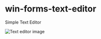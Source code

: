# win-forms-text-editor

Simple Text Editor

![Text editor image](https://user-images.githubusercontent.com/22356170/62490349-c0ab2400-b7d1-11e9-9679-2c31f7c6cb92.png)
